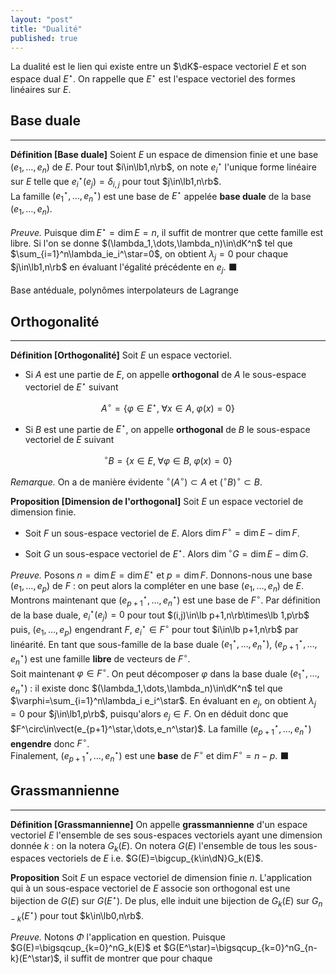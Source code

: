 ```yaml
---
layout: "post"
title: "Dualité"
published: true
---
```



La dualité est le lien qui existe entre un $\dK$-espace vectoriel $E$ et son espace dual $E^\star$. On rappelle que $E^\star$ est l'espace vectoriel des formes linéaires sur $E$.

## Base duale
---

**Définition [Base duale]**
Soient $E$ un espace de dimension finie et une base $(e_1,\dots,e_n)$ de $E$. Pour tout $i\in\lb1,n\rb$, on note $e_i^\star$ l'unique forme linéaire sur $E$ telle que $e_i^\star(e_j)=\delta_{i,j}$ pour tout $j\in\lb1,n\rb$.<br/>
La famille $(e_1^\star,\dots,e_n^\star)$ est une base de $E^\star$ appelée **base duale** de la base $(e_1,\dots,e_n)$.

*Preuve.*
Puisque $\dim E^\star=\dim E=n$, il suffit de montrer que cette famille est libre. Si l'on se donne $(\lambda_1,\dots,\lambda_n)\in\dK^n$ tel que $\sum_{i=1}^n\lambda_ie_i^\star=0$, on obtient $\lambda_j=0$ pour chaque $j\in\lb1,n\rb$ en évaluant l'égalité précédente en $e_j$. &#x2b1b;

Base antéduale, polynômes interpolateurs de Lagrange

## Orthogonalité
---

**Définition [Orthogonalité]** Soit $E$ un espace vectoriel.

* Si $A$ est une partie de $E$, on appelle **orthogonal** de $A$ le sous-espace vectoriel de $E^\star$ suivant

$$
A^\circ=\left\lbrace \varphi\in E^\star,\;\forall x\in A,\;\varphi(x)=0\right\rbrace
$$

* Si $B$ est une partie de $E^\star$, on appelle **orthogonal** de $B$ le sous-espace vectoriel de $E$ suivant

$$
{}^\circ B=\left\lbrace x\in E,\;\forall\varphi\in B,\;\varphi(x)=0\right\rbrace
$$

_Remarque._ On a de manière évidente ${}^\circ(A^\circ)\subset A$ et $({}^\circ B)^\circ\subset B$.


**Proposition [Dimension de l'orthogonal]** Soit $E$ un espace vectoriel de dimension finie.

* Soit $F$ un sous-espace vectoriel de $E$. Alors $\dim F^\circ=\dim E-\dim F$.

* Soit $G$ un sous-espace vectoriel de $E^\star$. Alors $\dim {}^\circ G=\dim E-\dim G$.

*Preuve.* Posons $n=\dim E=\dim E^\star$ et $p=\dim F$. Donnons-nous une base $(e_1,\dots,e_p)$ de $F$ : on peut alors la compléter en une base $(e_1,\dots,e_n)$ de $E$.<br/>
Montrons maintenant que $(e_{p+1}^\star,\dots,e_n^\star)$ est une base de $F^\circ$. Par définition de la base duale, $e_i^\star(e_j)=0$ pour tout $(i,j)\in\lb p+1,n\rb\times\lb 1,p\rb$ puis, $(e_1,\dots,e_p)$ engendrant $F$, $e_i^\star\in F^\circ$ pour tout $i\in\lb p+1,n\rb$ par linéarité. En tant que sous-famille de la base duale $(e_1^\star,\dots,e_n^\star)$, $(e_{p+1}^\star,\dots,e_n^\star)$ est une famille **libre** de vecteurs de $F^\circ$.<br/>
Soit maintenant $\varphi\in F^\circ$. On peut décomposer $\varphi$ dans la base duale $(e_1^\star,\dots,e_n^\star)$ : il existe donc $(\lambda_1,\dots,\lambda_n)\in\dK^n$ tel que $\varphi=\sum_{i=1}^n\lambda_i e_i^\star$. En évaluant en $e_j$, on obtient $\lambda_j=0$ pour $j\in\lb1,p\rb$, puisqu'alors $e_j\in F$. On en déduit donc que $F^\circ\in\vect(e_{p+1}^\star,\dots,e_n^\star)$. La famille $(e_{p+1}^\star,\dots,e_n^\star)$ **engendre** donc $F^\circ$.<br/>
Finalement, $(e_{p+1}^\star,\dots,e_n^\star)$ est une **base** de $F^\circ$ et $\dim F^\circ=n-p$. &#x2b1b;

## Grassmannienne
---

**Définition [Grassmannienne]** On appelle **grassmannienne** d'un espace vectoriel $E$ l'ensemble de ses sous-espaces vectoriels ayant une dimension donnée $k$ : on la notera $G_k(E)$. On notera $G(E)$ l'ensemble de tous les sous-espaces vectoriels de $E$ i.e. $G(E)=\bigcup_{k\in\dN}G_k(E)$.

**Proposition** Soit $E$ un espace vectoriel de dimension finie $n$. L'application qui à un sous-espace vectoriel de $E$ associe son orthogonal est une bijection de $G(E)$ sur $G(E^\star)$. De plus, elle induit une bijection de $G_k(E)$ sur $G_{n-k}(E^\star)$ pour tout $k\in\lb0,n\rb$.

*Preuve.* Notons $\Phi$ l'application en question. Puisque $G(E)=\bigsqcup_{k=0}^nG_k(E)$ et $G(E^\star)=\bigsqcup_{k=0}^nG_{n-k}(E^\star)$, il suffit de montrer que pour chaque
